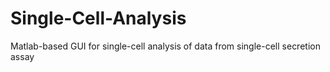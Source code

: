 # Single-Cell-Analysis
Matlab-based GUI for single-cell analysis of data from single-cell secretion assay
